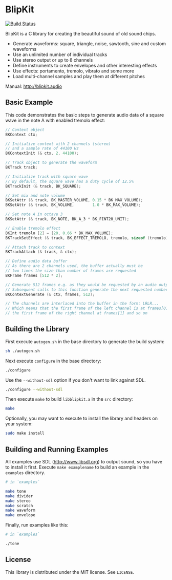 BlipKit
=======

[![Build Status](https://api.travis-ci.org/detomon/BlipKit.svg?branch=master)](https://travis-ci.org/detomon/BlipKit)

BlipKit is a C library for creating the beautiful sound of old sound chips.

- Generate waveforms: square, triangle, noise, sawtooth, sine and custom waveforms
- Use an unlimited number of individual tracks
- Use stereo output or up to 8 channels
- Define instruments to create envelopes and other interesting effects
- Use effects: portamento, tremolo, vibrato and some more
- Load multi-channel samples and play them at different pitches

Manual: <http://blipkit.audio>

Basic Example
-------------

This code demonstrates the basic steps to generate audio data of a square wave in the note A with enabled tremolo effect:

```c
// Context object
BKContext ctx;

// Initialize context with 2 channels (stereo)
// and a sample rate of 44100 Hz
BKContextInit (& ctx, 2, 44100);

// Track object to generate the waveform
BKTrack track;

// Initialize track with square wave
// By default, the square wave has a duty cycle of 12.5%
BKTrackInit (& track, BK_SQUARE);

// Set mix and note volume
BKSetAttr (& track, BK_MASTER_VOLUME, 0.15 * BK_MAX_VOLUME);
BKSetAttr (& track, BK_VOLUME,        1.0 * BK_MAX_VOLUME);

// Set note A in octave 3
BKSetAttr (& track, BK_NOTE, BK_A_3 * BK_FINT20_UNIT);

// Enable tremolo effect
BKInt tremolo [2] = {20, 0.66 * BK_MAX_VOLUME};
BKTrackSetEffect (& track, BK_EFFECT_TREMOLO, tremolo, sizeof (tremolo));

// Attach track to context
BKTrackAttach (& track, & ctx);

// Define audio data buffer
// As there are 2 channels used, the buffer actually must be
// two times the size than number of frames are requested
BKFrame frames [512 * 2];

// Generate 512 frames e.g. as they would be requested by an audio output function
// Subsequent calls to this function generate the next requested number of frames
BKContextGenerate (& ctx, frames, 512);

// The channels are interlaced into the buffer in the form: LRLR...
// Which means that the first frame of the left channel is at frames[0],
// the first frame of the right channel at frames[1] and so on
```

Building the Library
--------------------

First execute `autogen.sh` in the base directory to generate the build system:

```sh
sh ./autogen.sh
```

Next execute `configure` in the base directory:

```sh
./configure
```

Use the `--without-sdl` option if you don't want to link against SDL.

```sh
./configure --without-sdl
```

Then execute `make` to build `libblipkit.a` in the `src` directory:

```sh
make
```

Optionally, you may want to execute to install the library and headers on your system:

```sh
sudo make install
```

Building and Running Examples
-----------------------------

All examples use SDL (<http://www.libsdl.org>) to output sound, so you have to install it first. Execute `make examplename` to build an example in the `examples` directory.

```sh
# in `examples`

make tone
make divider
make stereo
make scratch
make waveform
make envelope
```

Finally, run examples like this:

```sh
# in `examples`

./tone
```

License
-------

This library is distributed under the MIT license. See `LICENSE`.
